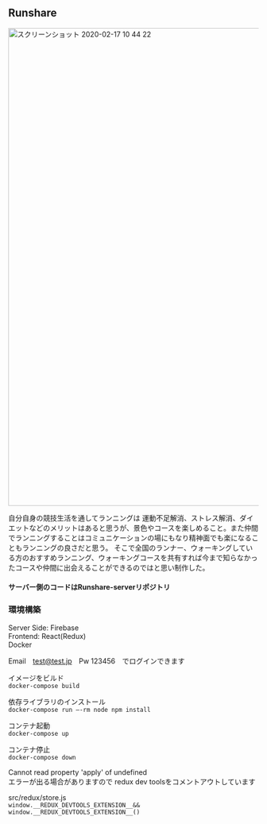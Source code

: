 
## Runshare
<img width="962" alt="スクリーンショット 2020-02-17 10 44 22" src="https://user-images.githubusercontent.com/52303699/74894776-4b044f80-53d3-11ea-8fde-79e6eef73e3c.png">

自分自身の競技生活を通してランニングは
運動不足解消、ストレス解消、ダイエットなどのメリットはあると思うが、景色やコースを楽しめること。また仲間でランニングすることはコミュニケーションの場にもなり精神面でも楽になることもランニングの良さだと思う。
そこで全国のランナー、ウォーキングしている方のおすすめランニング、ウォーキングコースを共有すれば今まで知らなかったコースや仲間に出会えることができるのではと思い制作した。

<h4>サーバー側のコードはRunshare-serverリポジトリ</h4>


### 環境構築

Server Side: Firebase</br>
Frontend: React(Redux)</br>
Docker

Email　test@test.jp　Pw 123456　でログインできます

イメージをビルド</br>
`docker-compose build`

依存ライブラリのインストール</br>
`docker-compose run —-rm node npm install`

 コンテナ起動</br>
 `docker-compose up`
 
 コンテナ停止</br>
 `docker-compose down`

Cannot read property 'apply' of undefined</br>
エラーが出る場合がありますので
redux dev toolsをコメントアウトしています</br>

src/redux/store.js</br>
`window.__REDUX_DEVTOOLS_EXTENSION__&& window.__REDUX_DEVTOOLS_EXTENSION__()`
